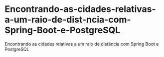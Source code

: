 # Encontrando-as-cidades-relativas-a-um-raio-de-dist-ncia-com-Spring-Boot-e-PostgreSQL
Encontrando as cidades relativas a um raio de distância com Spring Boot e PostgreSQL
